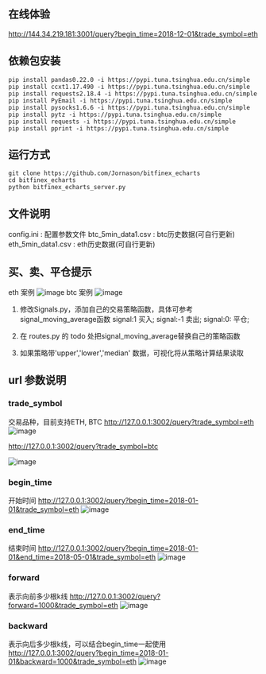 
## 在线体验
http://144.34.219.181:3001/query?begin_time=2018-12-01&trade_symbol=eth

## 依赖包安装

```
pip install pandas0.22.0 -i https://pypi.tuna.tsinghua.edu.cn/simple
pip install ccxt1.17.490 -i https://pypi.tuna.tsinghua.edu.cn/simple
pip install requests2.18.4 -i https://pypi.tuna.tsinghua.edu.cn/simple
pip install PyEmail -i https://pypi.tuna.tsinghua.edu.cn/simple
pip install pysocks1.6.6 -i https://pypi.tuna.tsinghua.edu.cn/simple
pip install pytz -i https://pypi.tuna.tsinghua.edu.cn/simple
pip install requests -i https://pypi.tuna.tsinghua.edu.cn/simple
pip install pprint -i https://pypi.tuna.tsinghua.edu.cn/simple
```

## 运行方式
```
git clone https://github.com/Jornason/bitfinex_echarts
cd bitfinex_echarts
python bitfinex_echarts_server.py
```




## 文件说明
config.ini : 配置参数文件
btc_5min_data1.csv : btc历史数据(可自行更新)
eth_5min_data1.csv : eth历史数据(可自行更新)

## 买、卖、平仓提示
eth 案例
![image](https://raw.githubusercontent.com/Jornason/bitfinex_echarts/master/images/buy_sell_eth.png)
btc 案例
![image](https://raw.githubusercontent.com/Jornason/bitfinex_echarts/master/images/buy_sell_btc.png)

1. 修改Signals.py，添加自己的交易策略函数，具体可参考signal_moving_average函数
signal:1    买入;
signal:-1   卖出;
signal:0:   平仓;

2. 在 routes.py 的 todo 处把signal_moving_average替换自己的策略函数

3. 如果策略带'upper','lower','median' 数据，可视化将从策略计算结果读取


## url 参数说明
### trade_symbol 
交易品种，目前支持ETH, BTC
http://127.0.0.1:3002/query?trade_symbol=eth
![image](https://raw.githubusercontent.com/Jornason/bitfinex_echarts/master/images/trade_symbol_eth.png)

http://127.0.0.1:3002/query?trade_symbol=btc

![image](https://raw.githubusercontent.com/Jornason/bitfinex_echarts/master/images/trade_symbol_btc.png)





### begin_time
开始时间
http://127.0.0.1:3002/query?begin_time=2018-01-01&trade_symbol=eth
![image](https://raw.githubusercontent.com/Jornason/bitfinex_echarts/master/images/begin_time.png)



### end_time
结束时间
http://127.0.0.1:3002/query?begin_time=2018-01-01&end_time=2018-05-01&trade_symbol=eth
![image](https://raw.githubusercontent.com/Jornason/bitfinex_echarts/master/images/end_time.png)


### forward

表示向前多少根k线
http://127.0.0.1:3002/query?forward=1000&trade_symbol=eth
![image](https://raw.githubusercontent.com/Jornason/bitfinex_echarts/master/images/forward.png)


### backward

表示向后多少根k线，可以结合begin_time一起使用
http://127.0.0.1:3002/query?begin_time=2018-01-01&backward=1000&trade_symbol=eth
![image](https://raw.githubusercontent.com/Jornason/bitfinex_echarts/master/images/backward.png)
